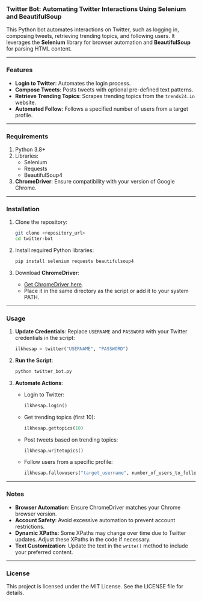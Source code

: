 ### Twitter Bot: Automating Twitter Interactions Using Selenium and BeautifulSoup

This Python bot automates interactions on Twitter, such as logging in, composing tweets, retrieving trending topics, and following users. It leverages the **Selenium** library for browser automation and **BeautifulSoup** for parsing HTML content. 

---

### Features

- **Login to Twitter**: Automates the login process.
- **Compose Tweets**: Posts tweets with optional pre-defined text patterns.
- **Retrieve Trending Topics**: Scrapes trending topics from the `trends24.in` website.
- **Automated Follow**: Follows a specified number of users from a target profile.

---

### Requirements

1. Python 3.8+
2. Libraries:
   - Selenium
   - Requests
   - BeautifulSoup4
3. **ChromeDriver**: Ensure compatibility with your version of Google Chrome.

---

### Installation

1. Clone the repository:
   ```bash
   git clone <repository_url>
   cd twitter-bot
   ```

2. Install required Python libraries:
   ```bash
   pip install selenium requests beautifulsoup4
   ```

3. Download **ChromeDriver**:
   - [Get ChromeDriver here](https://sites.google.com/chromium.org/driver/).
   - Place it in the same directory as the script or add it to your system PATH.

---

### Usage

1. **Update Credentials**: Replace `USERNAME` and `PASSWORD` with your Twitter credentials in the script:
   ```python
   ilkhesap = twitter("USERNAME", "PASSWORD")
   ```

2. **Run the Script**:
   ```bash
   python twitter_bot.py
   ```

3. **Automate Actions**:
   - Login to Twitter:
     ```python
     ilkhesap.login()
     ```
   - Get trending topics (first 10):
     ```python
     ilkhesap.gettopics(10)
     ```
   - Post tweets based on trending topics:
     ```python
     ilkhesap.writetopics()
     ```
   - Follow users from a specific profile:
     ```python
     ilkhesap.fallowusers("target_username", number_of_users_to_follow)
     ```

---

### Notes

- **Browser Automation**: Ensure ChromeDriver matches your Chrome browser version.
- **Account Safety**: Avoid excessive automation to prevent account restrictions.
- **Dynamic XPaths**: Some XPaths may change over time due to Twitter updates. Adjust these XPaths in the code if necessary.
- **Text Customization**: Update the text in the `write()` method to include your preferred content.

---

### License

This project is licensed under the MIT License. See the LICENSE file for details.
